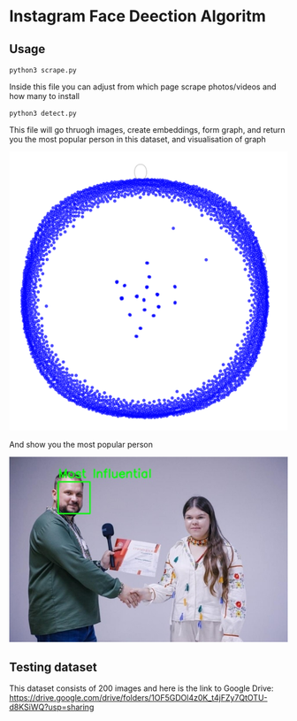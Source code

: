 # Instagram Face Deection Algoritm

## Usage

```
python3 scrape.py
```
Inside this file you can adjust from which page scrape photos/videos and how many to install

```
python3 detect.py
```
This file will go thruogh images, create embeddings, form graph, and return you the most popular person in this dataset, and visualisation of graph

<img src='./lastGraph.png'>

And show you the most popular person

<img src='./lastTry.jpg'>

## Testing dataset
This dataset consists of 200 images and here is the link to Google Drive:
https://drive.google.com/drive/folders/1OF5GDOl4z0K_t4jFZy7QtOTU-d8KSiWQ?usp=sharing

